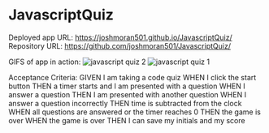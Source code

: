 # JavascriptQuiz

Deployed app URL: https://joshmoran501.github.io/JavascriptQuiz/
Repository URL: https://github.com/joshmoran501/JavascriptQuiz/

GIFS of app in action:
![javascript quiz 2](https://user-images.githubusercontent.com/104108180/169947041-114cf24e-8df0-495c-a0f6-c344a91b591e.gif)
![javascript quiz 1](https://user-images.githubusercontent.com/104108180/169947050-4760ae5e-07ba-4616-b5c2-98376184c253.gif)

Acceptance Criteria:
GIVEN I am taking a code quiz
WHEN I click the start button
THEN a timer starts and I am presented with a question
WHEN I answer a question
THEN I am presented with another question
WHEN I answer a question incorrectly
THEN time is subtracted from the clock
WHEN all questions are answered or the timer reaches 0
THEN the game is over
WHEN the game is over
THEN I can save my initials and my score
